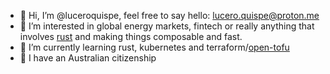 - 👋 Hi, I’m @luceroquispe, feel free to say hello: <lucero.quispe@proton.me>
- 💞️ I’m interested in global energy markets, fintech or really anything that involves [rust](https://www.rust-lang.org/) and making things composable and fast.
- 🌱 I’m currently learning rust, kubernetes and terraform/[open-tofu](https://opentofu.org/)
- 🦘 I have an Australian citizenship

<!---
luceroquispe/luceroquispe is a ✨ special ✨ repository because its `README.md` (this file) appears on your GitHub profile.
You can click the Preview link to take a look at your changes.
--->
